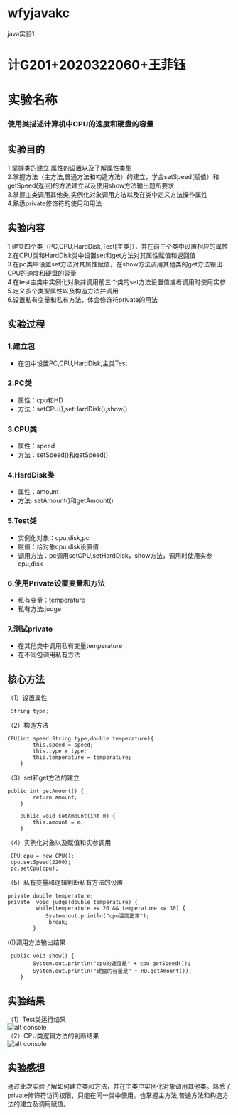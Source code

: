 # wfyjavakc
java实验1
# 计G201+2020322060+王菲钰
# 实验名称
### 使用类描述计算机中CPU的速度和硬盘的容量
## 实验目的
1.掌握类的建立,属性的设置以及了解属性类型  
2.掌握方法（主方法,普通方法和构造方法）的建立，学会setSpeed(赋值）和getSpeed(返回)的方法建立以及使用show方法输出题所要求  
3.掌握主类调用其他类,实例化对象调用方法以及在类中定义方法操作属性  
4.熟悉private修饰符的使用和用法
## 实验内容
1.建立四个类（PC,CPU,HardDisk,Test[主类]），并在前三个类中设置相应的属性  
2.在CPU类和HardDisk类中设置set和get方法对其属性赋值和返回值  
3.在pc类中设置set方法对其属性赋值，在show方法调用其他类的get方法输出CPU的速度和硬盘的容量  
4.在test主类中实例化对象并调用前三个类的set方法设置值或者调用时使用实参  
5.定义多个类型属性以及构造方法并调用  
6.设置私有变量和私有方法，体会修饰符private的用法  
## 实验过程
  ### 1.建立包 
  * 在包中设置PC,CPU,HardDisk,主类Test  
  ### 2.PC类 
  * 属性：cpu和HD 
  * 方法：setCPU(),setHardDisk(),show()  
  ### 3.CPU类 
  * 属性：speed 
  * 方法：setSpeed()和getSpeed()  
  ### 4.HardDisk类 
  * 属性：amount 
  * 方法: setAmount()和getAmount()  
  ### 5.Test类 
  * 实例化对象：cpu,disk,pc 
  * 赋值：给对象cpu,disk设置值 
  * 调用方法：pc调用setCPU,setHardDisk，show方法，调用时使用实参cpu,disk 
  ### 6.使用Private设置变量和方法 
  * 私有变量：temperature 
  * 私有方法:judge 
  ### 7.测试private 
  * 在其他类中调用私有变量temperature 
  * 在不同包调用私有方法 
## 核心方法
（1）设置属性  
```
 String type;
```
（2）构造方法  
```
CPU(int speed,String type,double temperature){
    	this.speed = speed;
    	this.type = type;
    	this.temperature = temperature;
    }       
```
（3）set和get方法的建立  
```
public int getAmount() {
		return amount;
	}

	public void setAmount(int m) {
		this.amount = m;
	}
```
（4）实例化对象以及赋值和实参调用    
```
 CPU cpu = new CPU();             
 cpu.setSpeed(2200); 
 pc.setCpu(cpu);
 ```
（5）私有变量和逻辑判断私有方法的设置    
```
private double temperature;   
private  void judge(double temperature) {
    	 while(temperature >= 20 && temperature <= 30) {
    		System.out.println("cpu温度正常");
    		 break;                               
    	}
```
 (6)调用方法输出结果   
```
 public void show() {       
		System.out.println("cpu的速度是" + cpu.getSpeed());        
		System.out.println("硬盘的容量是" + HD.getAmount());
	}
```
## 实验结果
（1）Test类运行结果    
![alt console](http://m.qpic.cn/psc?/V528qTS74BHGMM1h1AFf33VeSW0R67RO/ruAMsa53pVQWN7FLK88i5vA77hWdJxUsf*8Lxq0GZrdnTwIsR689bLoI65*3guWPL5Zy.6nUIRIl1HCP86b5kVkW1IpIIVxous7eMc*RRmE!/b&bo=nwIHAQAAAAADB7k!&rf=viewer_4)   
（2）CPU类逻辑方法的判断结果    
![alt console](http://m.qpic.cn/psc?/V528qTS74BHGMM1h1AFf33VeSW0R67RO/ruAMsa53pVQWN7FLK88i5vA77hWdJxUsf*8Lxq0GZre1GGsz2Q1O*3l0gGeMH8gdvsPkF*.t*U2gPQylFyAOUSHNZqfotc2zrwk3LUTSe2g!/b&bo=nwIHAQAAAAADB7k!&rf=viewer_4) 
## 实验感想
  通过此次实验了解如何建立类和方法，并在主类中实例化对象调用其他类。熟悉了private修饰符访问权限，只能在同一类中使用。也掌握主方法,普通方法和构造方法的建立及调用赋值。

